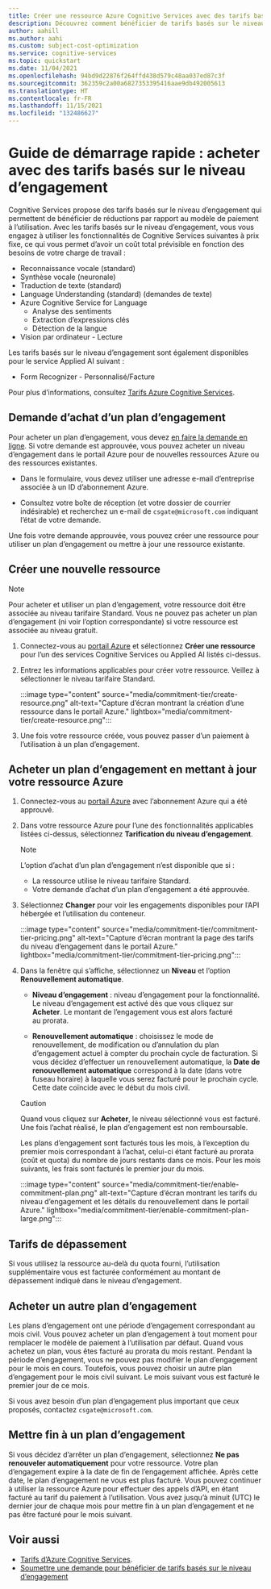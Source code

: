 ```yaml
---
title: Créer une ressource Azure Cognitive Services avec des tarifs basés sur le niveau d’engagement
description: Découvrez comment bénéficier de tarifs basés sur le niveau d’engagement, qui diffèrent des tarifs du paiement à l’utilisation.
author: aahill
ms.author: aahi
ms.custom: subject-cost-optimization
ms.service: cognitive-services
ms.topic: quickstart
ms.date: 11/04/2021
ms.openlocfilehash: 94bd9d22876f264ffd438d579c48aa037ed87c3f
ms.sourcegitcommit: 362359c2a00a6827353395416aae9db492005613
ms.translationtype: HT
ms.contentlocale: fr-FR
ms.lasthandoff: 11/15/2021
ms.locfileid: "132486627"
---
```

# <a name="quickstart-purchase-commitment-tier-pricing"></a>Guide de démarrage rapide : acheter avec des tarifs basés sur le niveau d’engagement

Cognitive Services propose des tarifs basés sur le niveau d’engagement qui permettent de bénéficier de réductions par rapport au modèle de paiement à l’utilisation. Avec les tarifs basés sur le niveau d’engagement, vous vous engagez à utiliser les fonctionnalités de Cognitive Services suivantes à prix fixe, ce qui vous permet d’avoir un coût total prévisible en fonction des besoins de votre charge de travail :

* Reconnaissance vocale (standard)
* Synthèse vocale (neuronale)
* Traduction de texte (standard)
* Language Understanding (standard) (demandes de texte)
* Azure Cognitive Service for Language
    * Analyse des sentiments
    * Extraction d’expressions clés
    * Détection de la langue
* Vision par ordinateur - Lecture

Les tarifs basés sur le niveau d’engagement sont également disponibles pour le service Applied AI suivant :
* Form Recognizer - Personnalisé/Facture

Pour plus d’informations, consultez [Tarifs Azure Cognitive Services](https://azure.microsoft.com/pricing/details/cognitive-services/).

## <a name="request-approval-to-purchase-a-commitment-plan"></a>Demande d’achat d’un plan d’engagement

Pour acheter un plan d’engagement, vous devez [en faire la demande en ligne](https://aka.ms/csgatecommitment). Si votre demande est approuvée, vous pouvez acheter un niveau d’engagement dans le portail Azure pour de nouvelles ressources Azure ou des ressources existantes. 

* Dans le formulaire, vous devez utiliser une adresse e-mail d’entreprise associée à un ID d’abonnement Azure.

* Consultez votre boîte de réception (et votre dossier de courrier indésirable) et recherchez un e-mail de `csgate@microsoft.com` indiquant l’état de votre demande.

Une fois votre demande approuvée, vous pouvez créer une ressource pour utiliser un plan d’engagement ou mettre à jour une ressource existante. 

## <a name="create-a-new-resource"></a>Créer une nouvelle ressource

> [!NOTE]
> Pour acheter et utiliser un plan d’engagement, votre ressource doit être associée au niveau tarifaire Standard. Vous ne pouvez pas acheter un plan d’engagement (ni voir l’option correspondante) si votre ressource est associée au niveau gratuit.

1. Connectez-vous au [portail Azure](https://portal.azure.com/) et sélectionnez **Créer une ressource** pour l’un des services Cognitive Services ou Applied AI listés ci-dessus. 

2. Entrez les informations applicables pour créer votre ressource. Veillez à sélectionner le niveau tarifaire Standard.

    :::image type="content" source="media/commitment-tier/create-resource.png" alt-text="Capture d’écran montrant la création d’une ressource dans le portail Azure." lightbox="media/commitment-tier/create-resource.png":::

3. Une fois votre ressource créée, vous pouvez passer d’un paiement à l’utilisation à un plan d’engagement.  

## <a name="purchase-a-commitment-plan-by-updating-your-azure-resource"></a>Acheter un plan d’engagement en mettant à jour votre ressource Azure

1. Connectez-vous au [portail Azure](https://portal.azure.com/) avec l’abonnement Azure qui a été approuvé. 
2. Dans votre ressource Azure pour l’une des fonctionnalités applicables listées ci-dessus, sélectionnez **Tarification du niveau d’engagement**.

    > [!NOTE]
    > L’option d’achat d’un plan d’engagement n’est disponible que si :
    > * La ressource utilise le niveau tarifaire Standard.
    > * Votre demande d’achat d’un plan d’engagement a été approuvée. 
 
1. Sélectionnez **Changer** pour voir les engagements disponibles pour l’API hébergée et l’utilisation du conteneur. 

    :::image type="content" source="media/commitment-tier/commitment-tier-pricing.png" alt-text="Capture d’écran montrant la page des tarifs du niveau d’engagement dans le portail Azure." lightbox="media/commitment-tier/commitment-tier-pricing.png":::

4. Dans la fenêtre qui s’affiche, sélectionnez un **Niveau** et l’option **Renouvellement automatique**.

    * **Niveau d’engagement** : niveau d’engagement pour la fonctionnalité. Le niveau d’engagement est activé dès que vous cliquez sur **Acheter**. Le montant de l’engagement vous est alors facturé au prorata.
    
    * **Renouvellement automatique** : choisissez le mode de renouvellement, de modification ou d’annulation du plan d’engagement actuel à compter du prochain cycle de facturation. Si vous décidez d’effectuer un renouvellement automatique, la **Date de renouvellement automatique** correspond à la date (dans votre fuseau horaire) à laquelle vous serez facturé pour le prochain cycle. Cette date coïncide avec le début du mois civil.
    

    > [!CAUTION]
    > Quand vous cliquez sur **Acheter**, le niveau sélectionné vous est facturé. Une fois l’achat réalisé, le plan d’engagement est non remboursable.
    > 
    > Les plans d’engagement sont facturés tous les mois, à l’exception du premier mois correspondant à l’achat, celui-ci étant facturé au prorata (coût et quota) du nombre de jours restants dans ce mois. Pour les mois suivants, les frais sont facturés le premier jour du mois.

    :::image type="content" source="media/commitment-tier/enable-commitment-plan.png" alt-text="Capture d’écran montrant les tarifs du niveau d’engagement et les détails du renouvellement dans le portail Azure." lightbox="media/commitment-tier/enable-commitment-plan-large.png":::


## <a name="overage-pricing"></a>Tarifs de dépassement

Si vous utilisez la ressource au-delà du quota fourni, l’utilisation supplémentaire vous est facturée conformément au montant de dépassement indiqué dans le niveau d’engagement.

## <a name="purchase-a-different-commitment-plan"></a>Acheter un autre plan d’engagement 

Les plans d’engagement ont une période d’engagement correspondant au mois civil. Vous pouvez acheter un plan d’engagement à tout moment pour remplacer le modèle de paiement à l’utilisation par défaut. Quand vous achetez un plan, vous êtes facturé au prorata du mois restant. Pendant la période d’engagement, vous ne pouvez pas modifier le plan d’engagement pour le mois en cours. Toutefois, vous pouvez choisir un autre plan d’engagement pour le mois civil suivant. Le mois suivant vous est facturé le premier jour de ce mois.

Si vous avez besoin d’un plan d’engagement plus important que ceux proposés, contactez `csgate@microsoft.com`.

## <a name="end-a-commitment-plan"></a>Mettre fin à un plan d’engagement

Si vous décidez d’arrêter un plan d’engagement, sélectionnez **Ne pas renouveler automatiquement** pour votre ressource. Votre plan d’engagement expire à la date de fin de l’engagement affichée. Après cette date, le plan d’engagement ne vous est plus facturé. Vous pouvez continuer à utiliser la ressource Azure pour effectuer des appels d’API, en étant facturé au tarif du paiement à l’utilisation. Vous avez jusqu’à minuit (UTC) le dernier jour de chaque mois pour mettre fin à un plan d’engagement et ne pas être facturé pour le mois suivant. 

## <a name="see-also"></a>Voir aussi

* [Tarifs d’Azure Cognitive Services](https://azure.microsoft.com/pricing/details/cognitive-services/).
* [Soumettre une demande pour bénéficier de tarifs basés sur le niveau d’engagement](https://aka.ms/csgatecommitment)
